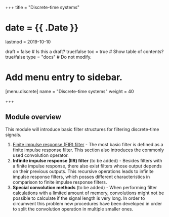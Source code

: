 +++
title = "Discrete-time systems"

# date = {{ .Date }}
lastmod = 2019-10-10

draft = false  # Is this a draft? true/false
toc = true  # Show table of contents? true/false
type = "docs"  # Do not modify.

# Add menu entry to sidebar.
[menu.discrete]
  name = "Discrete-time systems"
  weight = 40

+++

## Module overview
This module will introduce basic filter structures for filtering discrete-time signals.

1. <a href="../discretesignalprocessing_systems_fir/">Finite impulse response (FIR) filter</a> - The most basic filter is defined as a finite impulse response filter. This section also introduces the commonly used convolution operator.
2. **Infinite impulse response (IIR) filter** (to be added) - Besides filters with a finite impulse response, there also exist filters whose output depends on their previous outputs. This recursive operations leads to infinite impulse response filters, which posses different characteristics in comparison to finite impulse response filters.
3. **Special convolution methods** (to be added) - When performing filter calculations with a limited amount of memory, convolutions might not be possible to calculate if the signal length is very long. In order to circumvent this problem new procedures have been developed in order to split the convolution operation in multiple smaller ones.

<br></br>

